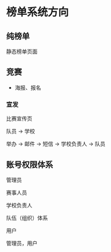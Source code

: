 # 榜单系统方向



## 纯榜单

静态榜单页面



## 竞赛

- 海报、报名



### 宣发

比赛宣传页



队员 -> 学校

举办 -> 邮件 -> 短信 -> 学校负责人 -> 队员





## 账号权限体系

管理员

赛事人员

学校负责人

队伍（组织）体系

用户



管理员，用户
